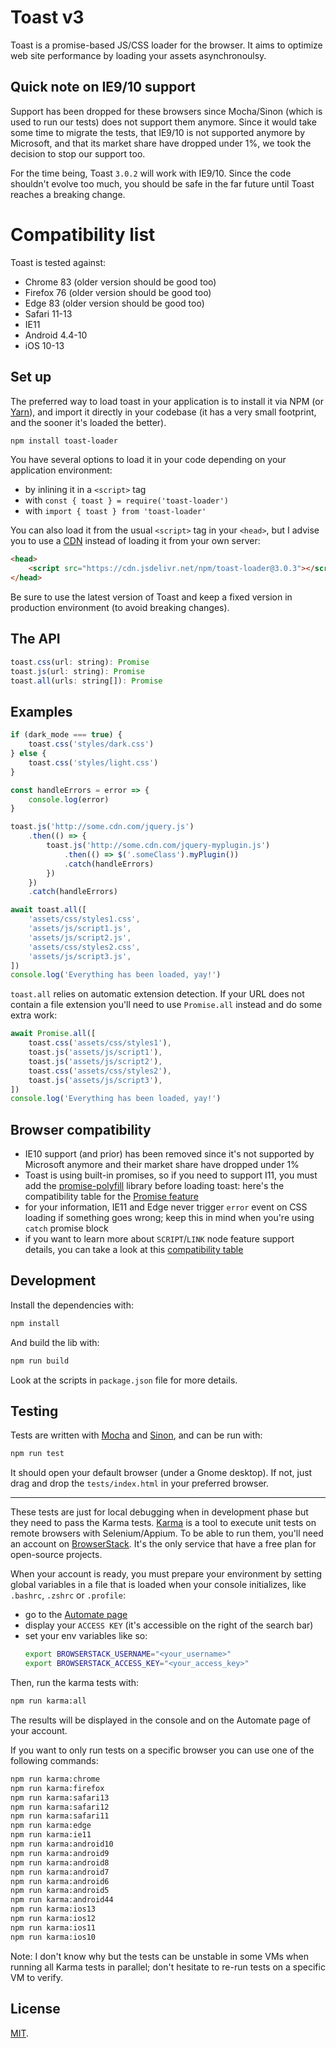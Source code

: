 # Toast v3

Toast is a promise-based JS/CSS loader for the browser. It aims to optimize web site performance by loading your assets asynchronoulsy.

## Quick note on IE9/10 support

Support has been dropped for these browsers since Mocha/Sinon (which is used to run our tests) does not support them anymore. Since it would take some time to migrate the tests, that IE9/10 is not supported anymore by Microsoft, and that its market share have dropped under 1%, we took the decision to stop our support too.

For the time being, Toast `3.0.2` will work with IE9/10. Since the code shouldn't evolve too much, you should be safe in the far future until Toast reaches a breaking change.

# Compatibility list

Toast is tested against:

- Chrome 83 (older version should be good too)
- Firefox 76 (older version should be good too)
- Edge 83 (older version should be good too)
- Safari 11-13
- IE11
- Android 4.4-10
- iOS 10-13

## Set up

The preferred way to load toast in your application is to install it via NPM (or [Yarn](https://yarnpkg.com/)), and import it directly in your codebase (it has a very small footprint, and the sooner it's loaded the better).

```sh
npm install toast-loader
```

You have several options to load it in your code depending on your application environment:

- by inlining it in a `<script>` tag
- with `const { toast } = require('toast-loader')`
- with `import { toast } from 'toast-loader'`

You can also load it from the usual `<script>` tag in your `<head>`, but I advise you to use a [CDN](https://www.jsdelivr.com/) instead of loading it from your own server:

```html
<head>
    <script src="https://cdn.jsdelivr.net/npm/toast-loader@3.0.3"></script>
</head>
```

Be sure to use the latest version of Toast and keep a fixed version in production environment (to avoid breaking changes).

## The API

```js
toast.css(url: string): Promise
toast.js(url: string): Promise
toast.all(urls: string[]): Promise
```

## Examples

```js
if (dark_mode === true) {
    toast.css('styles/dark.css')
} else {
    toast.css('styles/light.css')
}
```

```js
const handleErrors = error => {
    console.log(error)
}

toast.js('http://some.cdn.com/jquery.js')
    .then(() => {
        toast.js('http://some.cdn.com/jquery-myplugin.js')
            .then(() => $('.someClass').myPlugin())
            .catch(handleErrors)
        })
    })
    .catch(handleErrors)
```

```js
await toast.all([
    'assets/css/styles1.css',
    'assets/js/script1.js',
    'assets/js/script2.js',
    'assets/css/styles2.css',
    'assets/js/script3.js',
])
console.log('Everything has been loaded, yay!')
```

`toast.all` relies on automatic extension detection. If your URL does not contain a file extension you'll need to use `Promise.all` instead and do some extra work:

```js
await Promise.all([
    toast.css('assets/css/styles1'),
    toast.js('assets/js/script1'),
    toast.js('assets/js/script2'),
    toast.css('assets/css/styles2'),
    toast.js('assets/js/script3'),
])
console.log('Everything has been loaded, yay!')
```

## Browser compatibility

- IE10 support (and prior) has been removed since it's not supported by Microsoft anymore and their market share have dropped under 1%
- Toast is using built-in promises, so if you need to support I11, you must add the [promise-polyfill](https://github.com/taylorhakes/promise-polyfill) library before loading toast: here's the compatibility table for the [Promise feature](https://www.caniuse.com/#feat=promises)
- for your information, IE11 and Edge never trigger `error` event on CSS loading if something goes wrong; keep this in mind when you're using `catch` promise block
- if you want to learn more about `SCRIPT`/`LINK` node feature support details, you can take a look at this [compatibility table](https://pie.gd/test/script-link-events/)

## Development

Install the dependencies with:

```sh
npm install
```

And build the lib with:

```sh
npm run build
```

Look at the scripts in `package.json` file for more details.

## Testing

Tests are written with [Mocha](https://mochajs.org/) and [Sinon](https://sinonjs.org/), and can be run with:

```sh
npm run test
```

It should open your default browser (under a Gnome desktop). If not, just drag and drop the `tests/index.html` in your preferred browser.

---

These tests are just for local debugging when in development phase but they need to pass the Karma tests. [Karma](https://karma-runner.github.io/latest/index.html) is a tool to execute unit tests on remote browsers with Selenium/Appium. To be able to run them, you'll need an account on [BrowserStack](https://www.browserstack.com/). It's the only service that have a free plan for open-source projects.

When your account is ready, you must prepare your environment by setting global variables in a file that is loaded when your console initializes, like `.bashrc`, `.zshrc` or `.profile`:

- go to the [Automate page](https://automate.browserstack.com/dashboard/v2)
- display your `ACCESS KEY` (it's accessible on the right of the search bar)
- set your env variables like so:
    ```sh
    export BROWSERSTACK_USERNAME="<your_username>"
    export BROWSERSTACK_ACCESS_KEY="<your_access_key>"
    ```

Then, run the karma tests with:

```sh
npm run karma:all
```

The results will be displayed in the console and on the Automate page of your account.

If you want to only run tests on a specific browser you can use one of the following commands:

```sh
npm run karma:chrome
npm run karma:firefox
npm run karma:safari13
npm run karma:safari12
npm run karma:safari11
npm run karma:edge
npm run karma:ie11
npm run karma:android10
npm run karma:android9
npm run karma:android8
npm run karma:android7
npm run karma:android6
npm run karma:android5
npm run karma:android44
npm run karma:ios13
npm run karma:ios12
npm run karma:ios11
npm run karma:ios10
```

Note: I don't know why but the tests can be unstable in some VMs when running all Karma tests in parallel; don't hesitate to re-run tests on a specific VM to verify.

## License

[MIT](LICENSE.txt).
